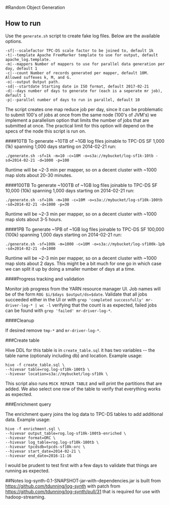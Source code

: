 #Random Object Generation

## How to run
Use the `generate.sh` script to create fake log files. Below are the available options.

```
-sf|--scalefactor TPC-DS scale factor to be joined to, default 1k
-t|--template Apache FreeMarker template to use for output, default apache_log.template.
-m|--mappers Number of mappers to use for parallel data generation per day, default 1
-c|--count Number of records generated per mapper, default 10M. Allowed suffexes k, M, and G.
-o|--output Output path.
-sd|--startdate Starting date in ISO format, default 2017-02-21
-d|--days number of days to generate for (each is a seperate mr job), default 1
-p|--parallel number of days to run in parallel, default 10
```

The script creates one map reduce job per day, since it can be problematic to submit 100's of jobs at once from the same node (100's of JVM's) we implement a parallelism option that limits the number of jobs that are submitted at once. The practical limit for this option will depend on the specs of the node this script is run on.

####10TB
To generate ~10TB of ~1GB log files joinable to TPC-DS SF 1,000 (1k) spanning 1,000 days starting on 2014-02-21 run:
```
./generate.sh -sf=1k -m=10 -c=10M -o=s3a://mybucket/log-sf1k-10tb -sd=2014-02-21 -d=1000 -p=100
```
Runtime will be ~2-3 min per mapper, so on a decent cluster with ~1000 map slots about 20-30 minutes.

####100TB
To generate ~100TB of ~1GB log files joinable to TPC-DS SF 10,000 (10k) spanning 1,000 days starting on 2014-02-21 run:
```
./generate.sh -sf=10k -m=100 -c=10M -o=s3a://mybucket/log-sf10k-100tb -sd=2014-02-21 -d=1000 -p=30
```
Runtime will be ~2-3 min per mapper, so on a decent cluster with ~1000 map slots about 3-5 hours.

####1PB
To generate ~1PB of ~1GB log files joinable to TPC-DS SF 100,000 (100k) spanning 1,000 days starting on 2014-02-21 run:
```
./generate.sh -sf=100k -m=1000 -c=10M -o=s3a://mybucket/log-sf100k-1pb -sd=2014-02-21 -d=1000
```
Runtime will be ~2-3 min per mapper, so on a decent cluster with ~1000 map slots about 2 days. This might be a bit much for one go in which case we can split it up by doing a smaller number of days at a time.

####Progress tracking and validation

Monitor job progress from the YARN resource manager UI. Job names will be of the form `ROG $i/$days $output/ds=$date`. Validate that all jobs succeeded either in the UI or with `grep 'completed successfully' mr-driver-log-* | wc -l` verifying that the count is as expected, failed jobs can be found with `grep 'failed' mr-driver-log-*`.

####Cleanup

If desired remove `tmp-*` and `mr-driver-log-*`.

###Create table

Hive DDL for this table is in `create_table.sql` it has two variables -- the table name (optionaly including db) and location. Example usage:

```
hive -f create_table.sql \
--hivevar table=rog.log-sf10k-100tb \
--hivevar location=s3a://mybucket/log-sf10k \
```

This script also runs `MSCK REPAIR TABLE` and will print the partitions that are added. We also select one row of the table to verify that everything works as expected.

###Enrichment query

The enrichment query joins the log data to TPC-DS tables to add additional data. Example usage:

```
hive -f enrichment.sql \
--hivevar output_table=rog.log-sf10k-100tb-enriched \
--hivevar format=ORC \
--hivevar log_table=rog.log-sf10k-100tb \
--hivevar tpcdsdb=tpcds-sf10k-orc \
--hivevar start_date=2014-02-21 \
--hivevar end_date=2016-11-16
```

I would be prudent to test first with a few days to validate that things are running as expected.

##Notes
log-synth-0.1-SNAPSHOT-jar-with-dependencies.jar is built from https://github.com/tdunning/log-synth with patch from https://github.com/tdunning/log-synth/pull/31 that is required for use with hadoop-streaming.

